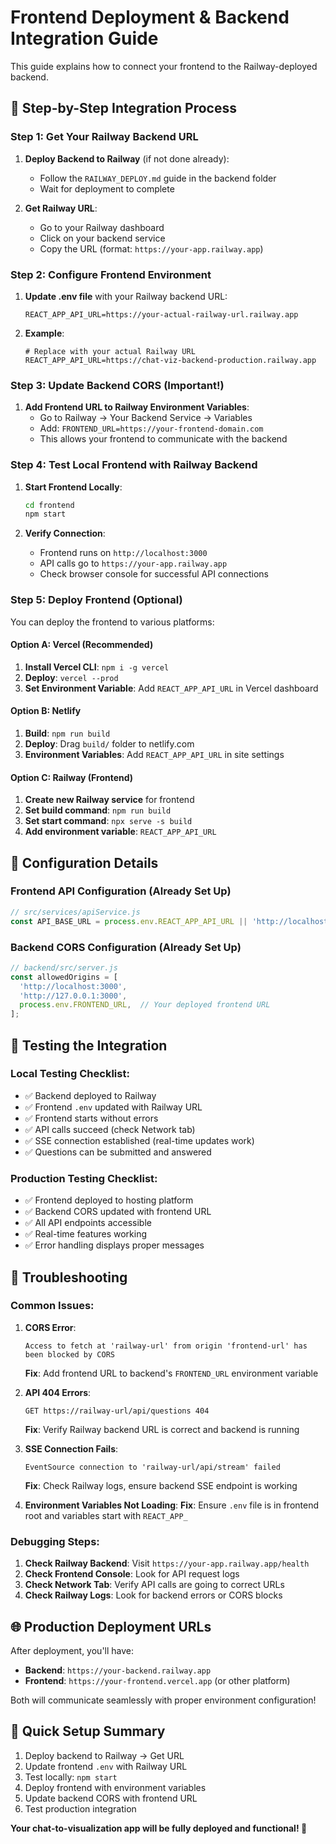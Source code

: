 # Frontend Deployment & Backend Integration Guide

This guide explains how to connect your frontend to the Railway-deployed backend.

## 🔗 **Step-by-Step Integration Process**

### Step 1: Get Your Railway Backend URL

1. **Deploy Backend to Railway** (if not done already):
   - Follow the `RAILWAY_DEPLOY.md` guide in the backend folder
   - Wait for deployment to complete

2. **Get Railway URL**:
   - Go to your Railway dashboard
   - Click on your backend service
   - Copy the URL (format: `https://your-app.railway.app`)

### Step 2: Configure Frontend Environment

1. **Update .env file** with your Railway backend URL:
   ```env
   REACT_APP_API_URL=https://your-actual-railway-url.railway.app
   ```

2. **Example**:
   ```env
   # Replace with your actual Railway URL
   REACT_APP_API_URL=https://chat-viz-backend-production.railway.app
   ```

### Step 3: Update Backend CORS (Important!)

1. **Add Frontend URL to Railway Environment Variables**:
   - Go to Railway → Your Backend Service → Variables
   - Add: `FRONTEND_URL=https://your-frontend-domain.com`
   - This allows your frontend to communicate with the backend

### Step 4: Test Local Frontend with Railway Backend

1. **Start Frontend Locally**:
   ```bash
   cd frontend
   npm start
   ```

2. **Verify Connection**:
   - Frontend runs on `http://localhost:3000`
   - API calls go to `https://your-app.railway.app`
   - Check browser console for successful API connections

### Step 5: Deploy Frontend (Optional)

You can deploy the frontend to various platforms:

#### Option A: Vercel (Recommended)
1. **Install Vercel CLI**: `npm i -g vercel`
2. **Deploy**: `vercel --prod`
3. **Set Environment Variable**: Add `REACT_APP_API_URL` in Vercel dashboard

#### Option B: Netlify
1. **Build**: `npm run build`
2. **Deploy**: Drag `build/` folder to netlify.com
3. **Environment Variables**: Add `REACT_APP_API_URL` in site settings

#### Option C: Railway (Frontend)
1. **Create new Railway service** for frontend
2. **Set build command**: `npm run build`
3. **Set start command**: `npx serve -s build`
4. **Add environment variable**: `REACT_APP_API_URL`

## 🔧 **Configuration Details**

### Frontend API Configuration (Already Set Up)
```javascript
// src/services/apiService.js
const API_BASE_URL = process.env.REACT_APP_API_URL || 'http://localhost:3001';
```

### Backend CORS Configuration (Already Set Up)
```javascript
// backend/src/server.js
const allowedOrigins = [
  'http://localhost:3000',
  'http://127.0.0.1:3000',
  process.env.FRONTEND_URL,  // Your deployed frontend URL
];
```

## 🧪 **Testing the Integration**

### Local Testing Checklist:
- ✅ Backend deployed to Railway
- ✅ Frontend `.env` updated with Railway URL
- ✅ Frontend starts without errors
- ✅ API calls succeed (check Network tab)
- ✅ SSE connection established (real-time updates work)
- ✅ Questions can be submitted and answered

### Production Testing Checklist:
- ✅ Frontend deployed to hosting platform
- ✅ Backend CORS updated with frontend URL
- ✅ All API endpoints accessible
- ✅ Real-time features working
- ✅ Error handling displays proper messages

## 🚨 **Troubleshooting**

### Common Issues:

1. **CORS Error**:
   ```
   Access to fetch at 'railway-url' from origin 'frontend-url' has been blocked by CORS
   ```
   **Fix**: Add frontend URL to backend's `FRONTEND_URL` environment variable

2. **API 404 Errors**:
   ```
   GET https://railway-url/api/questions 404
   ```
   **Fix**: Verify Railway backend URL is correct and backend is running

3. **SSE Connection Fails**:
   ```
   EventSource connection to 'railway-url/api/stream' failed
   ```
   **Fix**: Check Railway logs, ensure backend SSE endpoint is working

4. **Environment Variables Not Loading**:
   **Fix**: Ensure `.env` file is in frontend root and variables start with `REACT_APP_`

### Debugging Steps:
1. **Check Railway Backend**: Visit `https://your-app.railway.app/health`
2. **Check Frontend Console**: Look for API request logs
3. **Check Network Tab**: Verify API calls are going to correct URLs
4. **Check Railway Logs**: Look for backend errors or CORS blocks

## 🌐 **Production Deployment URLs**

After deployment, you'll have:
- **Backend**: `https://your-backend.railway.app`
- **Frontend**: `https://your-frontend.vercel.app` (or other platform)

Both will communicate seamlessly with proper environment configuration!

## 📝 **Quick Setup Summary**

1. Deploy backend to Railway → Get URL
2. Update frontend `.env` with Railway URL
3. Test locally: `npm start`
4. Deploy frontend with environment variables
5. Update backend CORS with frontend URL
6. Test production integration

**Your chat-to-visualization app will be fully deployed and functional! 🎉**